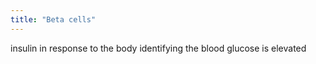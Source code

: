 ```yaml
---
title: "Beta cells"
---
```

insulin in response to the body identifying the blood glucose is elevated

